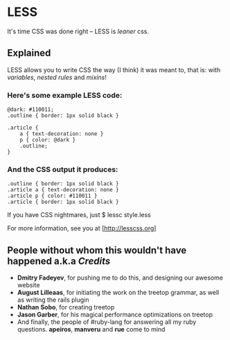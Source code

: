 LESS
====
It's time CSS was done right – LESS is _leaner_ css.

Explained
---------
LESS allows you to write CSS the way (I think) it was meant to, that is: with *variables*, *nested rules* and *mixins*!

### Here's some example LESS code:
	
	@dark: #110011;
	.outline { border: 1px solid black }
	
	.article {
		a { text-decoration: none }
		p { color: @dark }
		.outline;
	}
	
### And the CSS output it produces:
	
	.outline { border: 1px solid black }
	.article a { text-decoration: none }
	.article p { color: #110011 }
	.article { border: 1px solid black }
	
If you have CSS nightmares, just 
	$ lessc style.less

For more information, see you at [http://lesscss.org]

People without whom this wouldn't have happened a.k.a *Credits*
---------------------------------------------------------------

- **Dmitry Fadeyev**, for pushing me to do this, and designing our awesome website
- **August Lilleaas**, for initiating the work on the treetop grammar, as well as writing the rails plugin
- **Nathan Sobo**, for creating treetop
- **Jason Garber**, for his magical performance optimizations on treetop
- And finally, the people of #ruby-lang for answering all my ruby questions. **apeiros**, **manveru** and **rue** come to mind
